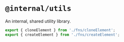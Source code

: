 # `@internal/utils`

An internal, shared utility library.

[comment]: <> (TODO: expand on the top-level docs)

```js
export { cloneElement } from './fns/cloneElement';
export { createElement } from './fns/createElement';
```
